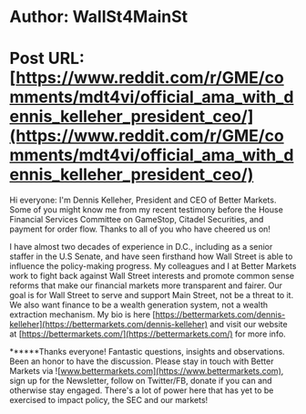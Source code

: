 # Author: WallSt4MainSt
# Post URL: [https://www.reddit.com/r/GME/comments/mdt4vi/official_ama_with_dennis_kelleher_president_ceo/](https://www.reddit.com/r/GME/comments/mdt4vi/official_ama_with_dennis_kelleher_president_ceo/)


Hi everyone: I'm Dennis Kelleher, President and CEO of Better Markets. Some of you might know me from my recent testimony before the House Financial Services Committee on GameStop, Citadel Securities, and payment for order flow. Thanks to all of you who have cheered us on!

I have almost two decades of experience in D.C., including as a senior staffer in the U.S Senate, and have seen firsthand how Wall Street is able to influence the policy-making progress. My colleagues and I at Better Markets work to fight back against Wall Street interests and promote common sense reforms that make our financial markets more transparent and fairer. Our goal is for Wall Street to serve and support Main Street, not be a threat to it. We also want finance to be a wealth generation system, not a wealth extraction mechanism. My bio is here [https://bettermarkets.com/dennis-kelleher](https://bettermarkets.com/dennis-kelleher) and visit our website at [https://bettermarkets.com/](https://bettermarkets.com/)  for more info.  

\*\*\*\*\*\*Thanks everyone! Fantastic questions, insights and observations. Been an honor to have the discussion.  Please stay in touch with Better Markets via ![www.bettermarkets.com](https://www.bettermarkets.com), sign up for the Newsletter, follow on Twitter/FB, donate if you can and otherwise stay engaged.  There's a lot of power here that has yet to be exercised to impact policy, the SEC and our markets! 